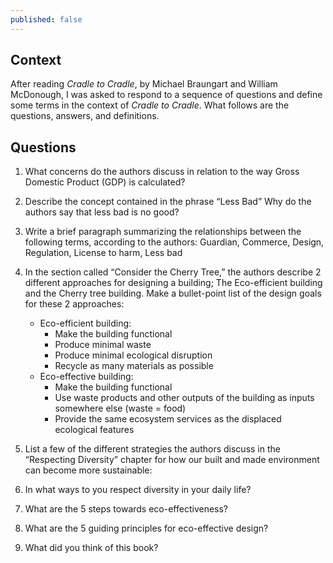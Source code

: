 ```yaml
---
published: false
---
```

## Context
After reading _Cradle to Cradle_, by Michael Braungart and William McDonough, I was asked to respond to a sequence of questions and define some terms in the context of _Cradle to Cradle_. What follows are the questions, answers, and definitions.

## Questions
1. What concerns do the authors discuss in relation to the way Gross Domestic Product (GDP) is calculated?

2. Describe the concept contained in the phrase “Less Bad” Why do the authors say that less bad is no good?

3. Write a brief paragraph summarizing the relationships between the following terms, according to the authors: Guardian, Commerce, Design, Regulation, License to harm, Less bad

4. In the section called “Consider the Cherry Tree,” the authors describe 2 different approaches for designing a building; The Eco-efficient building and the Cherry tree building. Make a bullet-point list of the design goals for these 2 approaches:

   - Eco-efficient building:
		- Make the building functional
    	- Produce minimal waste
    	- Produce minimal ecological disruption
    	- Recycle as many materials as possible
   - Eco-effective building:
    	- Make the building functional
        - Use waste products and other outputs of the building as inputs somewhere else (waste = food)
        - Provide the same ecosystem services as the displaced ecological features

5. List a few of the different strategies the authors discuss in the “Respecting Diversity” chapter for how our built and made environment can become more sustainable:

6. In what ways to you respect diversity in your daily life?

7. What are the 5 steps towards eco-effectiveness?

8. What are the 5 guiding principles for eco-effective design?

9. What did you think of this book?